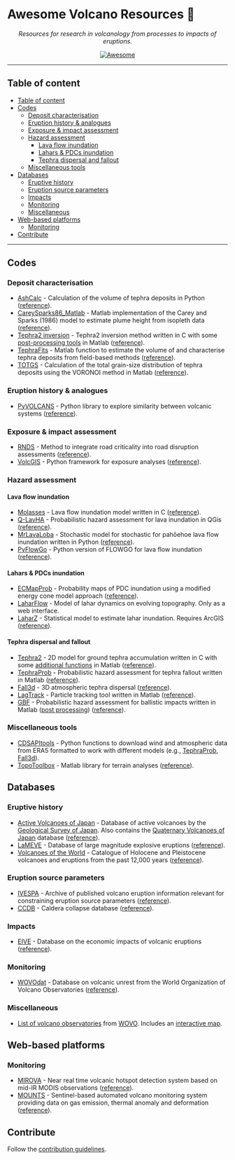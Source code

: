 # Awesome Volcano Resources 🌋

<p align="center">
    <em>Resources for research in volcanology from processes to impacts of eruptions.</em>
</p>
<p align="center">
<a href="https://github.com/sindresorhus/awesome" target="_blank">
    <img src="https://cdn.rawgit.com/sindresorhus/awesome/d7305f38d29fed78fa85652e3a63e154dd8e8829/media/badge.svg" alt="Awesome">
</a>
</p>

--- 


## Table of content

- [Table of content](#table-of-content)
- [Codes](#codes)
  - [Deposit characterisation](#deposit-characterisation)
  - [Eruption history & analogues](#eruption-history--analogues)
  - [Exposure & impact assessment](#exposure--impact-assessment)
  - [Hazard assessment](#hazard-assessment)
    - [Lava flow inundation](#lava-flow-inundation)
    - [Lahars & PDCs inundation](#lahars--pdcs-inundation)
    - [Tephra dispersal and fallout](#tephra-dispersal-and-fallout)
  - [Miscellaneous tools](#miscellaneous-tools)
- [Databases](#databases)
  - [Eruptive history](#eruptive-history)
  - [Eruption source parameters](#eruption-source-parameters)
  - [Impacts](#impacts)
  - [Monitoring](#monitoring)
  - [Miscellaneous](#miscellaneous)
- [Web-based platforms](#web-based-platforms)
  - [Monitoring](#monitoring-1)
- [Contribute](#contribute)


---

## Codes 

### Deposit characterisation

- [AshCalc](https://github.com/MatthewDaggitt/AshCalc) - Calculation of the volume of tephra deposits in Python ([reference](https://appliedvolc.biomedcentral.com/articles/10.1186/2191-5040-3-7)).
- [CareySparks86_Matlab](https://github.com/e5k/CareySparks86_Matlab) - Matlab implementation of the Carey and Sparks (1986) model to estimate plume height from isopleth data ([reference](https://link.springer.com/article/10.1007/BF01046546)).
- [Tephra2 inversion](https://github.com/geoscience-community-codes/tephra2-inversion) - Tephra2 inversion method written in C with some [post-processing tools](https://github.com/e5k/Tephra2Utils) in Matlab ([reference](https://pubs.geoscienceworld.org/gsl/books/book/1732/chapter/107601115/Inversion-is-the-key-to-dispersionunderstanding)).
- [TephraFits](https://github.com/e5k/TephraFits) - Matlab function to estimate the volume of and characterise tephra deposits from field-based methods ([reference](https://link.springer.com/article/10.1186/s13617-018-0081-1)).
- [TOTGS](https://github.com/e5k/TOTGS) - Calculation of the total grain-size distribution of tephra deposits using the VORONOI method in Matlab ([reference](https://link.springer.com/article/10.1007/s00445-004-0386-2)).

### Eruption history & analogues

- [PyVOLCANS](https://github.com/BritishGeologicalSurvey/pyvolcans) - Python library to explore similarity between volcanic systems ([reference](https://link.springer.com/article/10.1007/s00445-019-1336-3)).

### Exposure & impact assessment 

- [RNDS](https://github.com/vharg/RNDS/) - Method to integrate road criticality into road disruption assessments ([reference](https://appliedvolc.biomedcentral.com/articles/10.1186/s13617-022-00118-x)).
- [VolcGIS](https://github.com/vharg/VolcGIS) - Python framework for exposure analyses ([reference](https://nhess.copernicus.org/articles/22/1233/2022/)).

### Hazard assessment

#### Lava flow inundation 

- [Molasses](https://github.com/geoscience-community-codes/MOLASSES) - Lava flow inundation model written in C ([reference](https://link.springer.com/article/10.1186/2191-5040-1-3)).
- [Q-LavHA](https://we.vub.ac.be/en/q-lavha) - Probabilistic hazard assessment for lava inundation in QGis ([reference](https://www.sciencedirect.com/science/article/pii/S0098300416303715)).
- [MrLavaLoba](https://github.com/demichie/MrLavaLoba) - Stochastic model for stochastic for pahōehoe lava flow inundation written in Python ([reference](https://www.sciencedirect.com/science/article/abs/pii/S0377027317303876)).
- [PyFlowGo](https://github.com/pyflowgo/pyflowgo) - Python version of FLOWGO for lava flow inundation ([reference](https://www.sciencedirect.com/science/article/pii/S0098300417306738)).
  
#### Lahars & PDCs inundation

- [ECMapProb](https://github.com/AlvaroAravena/ECMapProb) - Probability maps of PDC inundation using a modified energy cone model approach ([reference](https://agupubs.onlinelibrary.wiley.com/doi/abs/10.1029/2019JB019271)).
- [LaharFlow](https://www.laharflow.bristol.ac.uk) - Model of lahar dynamics on evolving topography. Only as a web interface.
- [LaharZ](https://pubs.usgs.gov/of/2014/1073/) - Statistical model to estimate lahar inundation. Requires ArcGIS ([reference](https://pubs.usgs.gov/of/2014/1073/pdf/ofr2014-1073.pdf)).

#### Tephra dispersal and fallout

- [Tephra2](https://github.com/geoscience-community-codes/tephra2) - 2D model for ground tephra accumulation written in C with some [additional functions](https://github.com/e5k/Tephra2Utils) in Matlab ([reference](https://agupubs.onlinelibrary.wiley.com/doi/full/10.1029/2003JB002896)).
- [TephraProb](https://github.com/e5k/TephraProb) - Probabilistic hazard assessment for tephra fallout written in Matlab ([reference](https://appliedvolc.biomedcentral.com/articles/10.1186/s13617-016-0050-5)).
- [Fall3d](https://gitlab.com/fall3d-distribution) - 3D atmospheric tephra dispersal ([reference](https://gmd.copernicus.org/articles/13/1431/2020/)).
- [LagTrack](https://github.com/e5k/LagTrack) - Particle tracking tool written in Matlab ([reference](https://www.sciencedirect.com/science/article/abs/pii/S0012821X21002399)).
- [GBF](https://github.com/unigeSPC/gbf) - Probabilistic hazard assessment for ballistic impacts written in Matlab ([post processing](https://github.com/e5k/GBF-Post-Processing)) ([reference](https://www.sciencedirect.com/science/article/pii/S0377027316301317)).

### Miscellaneous tools

- [CDSAPItools](https://github.com/e5k/CDSAPItools) - Python functions to download wind and atmospheric data from ERA5 formatted to work with different models (e.g., [TephraProb](https://github.com/e5k/TephraProb), [Fall3d](https://gitlab.com/fall3d-distribution)).
- [TopoToolbox](https://github.com/wschwanghart/topotoolbox) - Matlab library for terrain analyses ([reference](https://esurf.copernicus.org/articles/2/1/2014/)).

## Databases

### Eruptive history

- [Active Volcanoes of Japan](https://gbank.gsj.jp/volcano/Act_Vol/index.html) - Database of active volcanoes by the [Geological Survey of Japan](https://www.gsj.jp/en/). Also contains the [Quaternary Volcanoes of Japan](https://gbank.gsj.jp/volcano/Quat_Vol/index_e.html) database ([reference](https://researchmap.jp/read0139229/presentations/35736250)).
- [LaMEVE](https://www2.bgs.ac.uk/vogripa/searchVOGRIPA.cfc?method=searchForm) - Database of large magnitude explosive eruptions ([reference](https://appliedvolc.biomedcentral.com/articles/10.1186/2191-5040-1-4)).
- [Volcanoes of the World](https://volcano.si.edu) - Catalogue of Holocene and Pleistocene volcanoes and eruptions from the past 12,000 years ([reference](https://www.ucpress.edu/book/9780520268777/volcanoes-of-the-world)).

### Eruption source parameters

- [IVESPA](http://www.ivespa.co.uk) - Archive of published volcano eruption information relevant for constraining eruption source parameters ([reference](https://www.sciencedirect.com/science/article/pii/S0377027321001244?via%3Dihub)).
- [CCDB](http://gvb-csic.es/CCDB/) - Caldera collapse database ([reference](https://www.sciencedirect.com/science/article/pii/S0377027308001182)).

### Impacts 

- [EIVE](https://data.cerdi.uca.fr/erup-vol/) - Database on the economic impacts of volcanic eruptions ([reference](https://hal-emse.ccsd.cnrs.fr/MSHC/hal-03518989v1)).

### Monitoring

- [WOVOdat](https://www.wovodat.org) - Database on volcanic unrest from the World Organization of Volcano Observatories ([reference](https://www.sciencedirect.com/science/article/pii/S0377027317302718)).

### Miscellaneous

- [List of volcano observatories](https://wovo.iavceivolcano.org/observatories) from [WOVO](https://wovo.iavceivolcano.org). Includes an [interactive map](https://wovo.iavceivolcano.org/component/wrapper/?Itemid=110).

## Web-based platforms
  
### Monitoring

- [MIROVA](https://www.mirovaweb.it) - Near real time volcanic hotspot detection system based on mid-IR MODIS observations ([reference](https://www.frontiersin.org/articles/10.3389/feart.2019.00362/full)).
- [MOUNTS](http://www.mounts-project.com/home) - Sentinel-based automated volcano monitoring system providing data on gas emission, thermal anomaly and deformation ([reference](https://www.mdpi.com/2072-4292/11/13/1528)).

## Contribute

Follow the [contribution guidelines](https://github.com/CERG-C/awesome-volcano/blob/main/contributing.md).